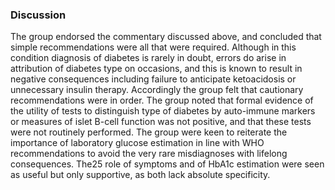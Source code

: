 ### Discussion
The group endorsed the commentary discussed above, and concluded that simple
recommendations were all that were required. Although in this condition diagnosis of diabetes is rarely in doubt, errors do arise in attribution of diabetes type on occasions, and this is known to result in negative consequences including failure to anticipate ketoacidosis or unnecessary insulin therapy. Accordingly the group felt that cautionary recommendations were in order. The group noted that formal evidence of the utility of tests to distinguish type of diabetes by auto-immune markers or measures of islet B-cell function was not positive, and that these tests were not routinely performed. The group were keen to reiterate the importance of laboratory glucose estimation in line with WHO recommendations to avoid the very rare misdiagnoses with lifelong consequences. The25 role of symptoms and of HbA1c estimation were seen as useful but only supportive, as both lack absolute specificity.
